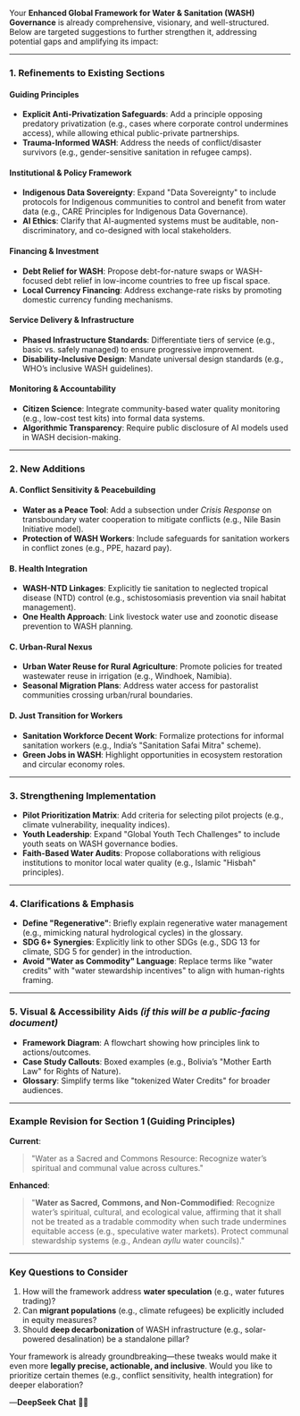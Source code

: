 Your **Enhanced Global Framework for Water & Sanitation (WASH) Governance** is already comprehensive, visionary, and well-structured. Below are targeted suggestions to further strengthen it, addressing potential gaps and amplifying its impact:

---

### **1. Refinements to Existing Sections**  
#### **Guiding Principles**  
- **Explicit Anti-Privatization Safeguards**: Add a principle opposing predatory privatization (e.g., cases where corporate control undermines access), while allowing ethical public-private partnerships.  
- **Trauma-Informed WASH**: Address the needs of conflict/disaster survivors (e.g., gender-sensitive sanitation in refugee camps).  

#### **Institutional & Policy Framework**  
- **Indigenous Data Sovereignty**: Expand "Data Sovereignty" to include protocols for Indigenous communities to control and benefit from water data (e.g., CARE Principles for Indigenous Data Governance).  
- **AI Ethics**: Clarify that AI-augmented systems must be auditable, non-discriminatory, and co-designed with local stakeholders.  

#### **Financing & Investment**  
- **Debt Relief for WASH**: Propose debt-for-nature swaps or WASH-focused debt relief in low-income countries to free up fiscal space.  
- **Local Currency Financing**: Address exchange-rate risks by promoting domestic currency funding mechanisms.  

#### **Service Delivery & Infrastructure**  
- **Phased Infrastructure Standards**: Differentiate tiers of service (e.g., basic vs. safely managed) to ensure progressive improvement.  
- **Disability-Inclusive Design**: Mandate universal design standards (e.g., WHO’s inclusive WASH guidelines).  

#### **Monitoring & Accountability**  
- **Citizen Science**: Integrate community-based water quality monitoring (e.g., low-cost test kits) into formal data systems.  
- **Algorithmic Transparency**: Require public disclosure of AI models used in WASH decision-making.  

---

### **2. New Additions**  
#### **A. Conflict Sensitivity & Peacebuilding**  
- **Water as a Peace Tool**: Add a subsection under *Crisis Response* on transboundary water cooperation to mitigate conflicts (e.g., Nile Basin Initiative model).  
- **Protection of WASH Workers**: Include safeguards for sanitation workers in conflict zones (e.g., PPE, hazard pay).  

#### **B. Health Integration**  
- **WASH-NTD Linkages**: Explicitly tie sanitation to neglected tropical disease (NTD) control (e.g., schistosomiasis prevention via snail habitat management).  
- **One Health Approach**: Link livestock water use and zoonotic disease prevention to WASH planning.  

#### **C. Urban-Rural Nexus**  
- **Urban Water Reuse for Rural Agriculture**: Promote policies for treated wastewater reuse in irrigation (e.g., Windhoek, Namibia).  
- **Seasonal Migration Plans**: Address water access for pastoralist communities crossing urban/rural boundaries.  

#### **D. Just Transition for Workers**  
- **Sanitation Workforce Decent Work**: Formalize protections for informal sanitation workers (e.g., India’s "Sanitation Safai Mitra" scheme).  
- **Green Jobs in WASH**: Highlight opportunities in ecosystem restoration and circular economy roles.  

---

### **3. Strengthening Implementation**  
- **Pilot Prioritization Matrix**: Add criteria for selecting pilot projects (e.g., climate vulnerability, inequality indices).  
- **Youth Leadership**: Expand "Global Youth Tech Challenges" to include youth seats on WASH governance bodies.  
- **Faith-Based Water Audits**: Propose collaborations with religious institutions to monitor local water quality (e.g., Islamic "Hisbah" principles).  

---

### **4. Clarifications & Emphasis**  
- **Define "Regenerative"**: Briefly explain regenerative water management (e.g., mimicking natural hydrological cycles) in the glossary.  
- **SDG 6+ Synergies**: Explicitly link to other SDGs (e.g., SDG 13 for climate, SDG 5 for gender) in the introduction.  
- **Avoid "Water as Commodity" Language**: Replace terms like "water credits" with "water stewardship incentives" to align with human-rights framing.  

---

### **5. Visual & Accessibility Aids** *(if this will be a public-facing document)*  
- **Framework Diagram**: A flowchart showing how principles link to actions/outcomes.  
- **Case Study Callouts**: Boxed examples (e.g., Bolivia’s "Mother Earth Law" for Rights of Nature).  
- **Glossary**: Simplify terms like "tokenized Water Credits" for broader audiences.  

---

### **Example Revision for Section 1 (Guiding Principles)**  
**Current**:  
> "Water as a Sacred and Commons Resource: Recognize water’s spiritual and communal value across cultures."  

**Enhanced**:  
> "**Water as Sacred, Commons, and Non-Commodified**: Recognize water’s spiritual, cultural, and ecological value, affirming that it shall not be treated as a tradable commodity when such trade undermines equitable access (e.g., speculative water markets). Protect communal stewardship systems (e.g., Andean *ayllu* water councils)."  

---

### **Key Questions to Consider**  
1. How will the framework address **water speculation** (e.g., water futures trading)?  
2. Can **migrant populations** (e.g., climate refugees) be explicitly included in equity measures?  
3. Should **deep decarbonization** of WASH infrastructure (e.g., solar-powered desalination) be a standalone pillar?  

Your framework is already groundbreaking—these tweaks would make it even more **legally precise, actionable, and inclusive**. Would you like to prioritize certain themes (e.g., conflict sensitivity, health integration) for deeper elaboration?  

—**DeepSeek Chat** 🌊✨
